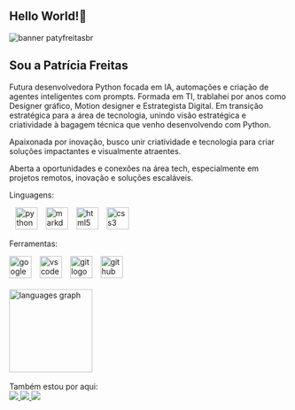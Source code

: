 ## Hello World!🤭 

![banner patyfreitasbr](https://blogger.googleusercontent.com/img/b/R29vZ2xl/AVvXsEggIVvv58N2vmYQlhFoi772SkBsPASCrEppOdqFphrX8Ti5LZSR139Ld97roWJHexTOR8BwT83gmI2lC5MYWE23M9GIobCs4I7yJ7BdsZDSLxx8gJwjhRFEwfH5U6uppKBx6mps0Y16WtX7286O4P7DeDyWgLVm9GGinicB4qlRCz3hqFszRgLCQyZbWgOb/s16000/patyfreitasbr.png)

## Sou a Patrícia Freitas 

Futura desenvolvedora Python focada em IA, automações e criação de agentes inteligentes com prompts.
Formada em TI, trablahei por anos como Designer gráfico, Motion designer e Estrategista Digital. 
Em transição estratégica para a área de tecnologia, unindo visão estratégica e criatividade à bagagem técnica que venho desenvolvendo com Python.

Apaixonada por inovação, busco unir criatividade e tecnologia para criar soluções impactantes e visualmente atraentes. 

Aberta a oportunidades e conexões na área tech, especialmente em projetos remotos, inovação e soluções escaláveis.

<p>Linguagens:</p>
<div align="left">
  <img width="7" />
  <img src="https://cdn.jsdelivr.net/gh/devicons/devicon/icons/python/python-original.svg" height="40" alt="python logo"  />
     <img width="7" />
   <img src="https://skillicons.dev/icons?i=md" height="40" alt="markdown logo"  />
   <img width="7" />
  <img src="https://cdn.jsdelivr.net/gh/devicons/devicon/icons/html5/html5-original.svg" height="40" alt="html5 logo"  />
  <img width="7" />
  <img src="https://cdn.jsdelivr.net/gh/devicons/devicon/icons/css3/css3-original.svg" height="40" alt="css3 logo"  />

</div>

<p>Ferramentas:</p>
<div align="left">
  <img src="https://cdn.jsdelivr.net/gh/devicons/devicon@latest/icons/google/google-original.svg" height="40" alt="google"/>

   <img width="7" />
  <img src="https://skillicons.dev/icons?i=vscode" height="40" alt="vscode logo"  />
  <img width="7" />
  <img src="https://cdn.jsdelivr.net/gh/devicons/devicon/icons/git/git-original.svg" height="40" alt="git logo"  />
  <img width="7" /> 
  <img src="https://skillicons.dev/icons?i=github" height="40" alt="github logo"  />
</div>

<br>
<div align="left">
  <img src="https://github-readme-stats.vercel.app/api/top-langs?username=patyfreitasbr&locale=en&hide_title=true&layout=compact&card_width=320&langs_count=5&theme=radical&hide_border=true&order=2" height="150" alt="languages graph"  />
</div>

<br>
Também estou por aqui:
<div>
  <a href="https://www.linkedin.com/in/patyfreitasbr"><img src="https://img.shields.io/badge/LinkedIn-0077B5?style=for-the-badge&logo=linkedin&logoColor=white" target="_blank"></>
  <a href="https://www.instagram.com/patyfreitasbr"><img src="https://img.shields.io/badge/Instagram-E4405F?style=for-the-badge&logo=instagram&logoColor=white" target="_blank"></>
 <a href="https://www.youtube.com/@patyfreitasbr"><img src="https://img.shields.io/badge/YouTube-FF0000?style=for-the-badge&logo=youtube&logoColor=white" target="_blank"></>
</div> 












